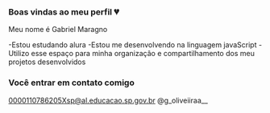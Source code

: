 ### Boas vindas ao meu perfil 💔
Meu nome é Gabriel Maragno


-Estou estudando alura
-Estou me desenvolvendo na linguagem javaScript
-Utilizo esse espaço para minha organizaçâo e compartilhamento dos meu projetos desenvolvidos

### Você entrar em contato comigo

0000110786205Xsp@al.educacao.sp.gov.br
@g_oliveiiraa__
